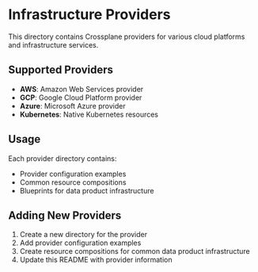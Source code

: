 # Infrastructure Providers

This directory contains Crossplane providers for various cloud platforms and infrastructure services.

## Supported Providers

- **AWS**: Amazon Web Services provider
- **GCP**: Google Cloud Platform provider  
- **Azure**: Microsoft Azure provider
- **Kubernetes**: Native Kubernetes resources

## Usage

Each provider directory contains:
- Provider configuration examples
- Common resource compositions
- Blueprints for data product infrastructure

## Adding New Providers

1. Create a new directory for the provider
2. Add provider configuration examples
3. Create resource compositions for common data product infrastructure
4. Update this README with provider information
